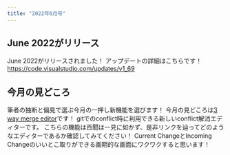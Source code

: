 ```yaml
---
title: "2022年6月号"
---
```


## June 2022がリリース

June 2022がリリースされました！
アップデートの詳細はこちらです！
https://code.visualstudio.com/updates/v1_69

## 今月の見どころ

筆者の独断と偏見で選ぶ今月の一押し新機能を選びます！
今月の見どころは[3 way merge editor](https://code.visualstudio.com/updates/v1_69#_3-way-merge-editor)です！
gitでのconflict時に利用できる新しいconflict解消エディターです。
こちらの機能は百聞は一見に如かず、是非リンクを辿ってどのようなエディターであるか確認してみてください！
Current ChangeとIncoming Changeのいいとこ取りができる画期的な画面にワクワクすると思います！

